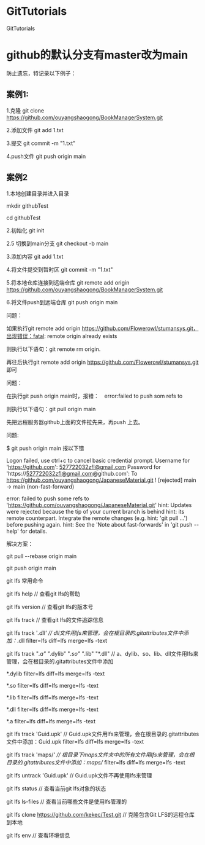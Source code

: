 # GitTutorials
GitTutorials

# github的默认分支有master改为main

防止遗忘，特记录以下例子：
## 案例1:

1.克隆
git clone https://github.com/ouyangshaogong/BookManagerSystem.git

2.添加文件
git add 1.txt

3.提交
git commit -m "1.txt"

4.push文件
git push origin main

## 案例2

1.本地创建目录并进入目录

mkdir githubTest

cd githubTest

2.初始化
git init

2.5 切换到main分支
 git checkout -b main

3.添加内容
git add 1.txt

4.将文件提交到暂时区
git commit -m "1.txt"

5.将本地仓库连接到远端仓库
git remote add origin https://github.com/ouyangshaogong/BookManagerSystem.git

6.将文件push到远端仓库
git push origin main

问题：

如果执行git remote add origin https://github.com/Flowerowl/stumansys.git，出现错误：fatal: remote origin already exists 

则执行以下语句：git remote rm origin.

再往后执行git remote add origin https://github.com/Flowerowl/stumansys.git 即可

问题：

在执行git push origin main时，报错：　error:failed to push som refs to

则执行以下语句：git pull origin main

先把远程服务器github上面的文件拉先来，再push 上去。

问题:

$ git push origin main 报以下错

Logon failed, use ctrl+c to cancel basic credential prompt.
Username for 'https://github.com': 527722032zfl@gmail.com
Password for 'https://527722032zfl@gmail.com@github.com':
To https://github.com/ouyangshaogong/JapaneseMaterial.git
 ! [rejected]        main -> main (non-fast-forward)
 
 
error: failed to push some refs to 'https://github.com/ouyangshaogong/JapaneseMaterial.git'
hint: Updates were rejected because the tip of your current branch is behind
hint: its remote counterpart. Integrate the remote changes (e.g.
hint: 'git pull ...') before pushing again.
hint: See the 'Note about fast-forwards' in 'git push --help' for details.


解决方案：

git pull --rebase origin main

git push origin main




git lfs 常用命令

git lfs help // 查看git lfs的帮助

git lfs version  // 查看git lfs的版本号

git lfs track // 查看git lfs的文件追踪信息

git lfs track '*.dll' // dll文件用lfs来管理，会在根目录的.gitattributes文件中添加：*.dll filter=lfs diff=lfs merge=lfs -text

git lfs track "*.a" "*.dylib" "*.so" "*.lib" "*.dll"  // a、dylib、so、lib、dll文件用lfs来管理，会在根目录的.gitattributes文件中添加

*.dylib filter=lfs diff=lfs merge=lfs -text

*.so filter=lfs diff=lfs merge=lfs -text

*.lib filter=lfs diff=lfs merge=lfs -text

*.dll filter=lfs diff=lfs merge=lfs -text

*.a filter=lfs diff=lfs merge=lfs -text

git lfs track 'Guid.upk' // Guid.upk文件用lfs来管理，会在根目录的.gitattributes文件中添加：Guid.upk filter=lfs diff=lfs merge=lfs -text

git lfs track 'maps/*' // 根目录下maps文件夹中的所有文件用lfs来管理，会在根目录的.gitattributes文件中添加：maps/* filter=lfs diff=lfs merge=lfs -text

git lfs untrack 'Guid.upk' // Guid.upk文件不再使用lfs来管理

git lfs status  // 查看当前git lfs对象的状态

git lfs ls-files  // 查看当前哪些文件是使用lfs管理的

git lfs clone https://github.com/kekec/Test.git // 克隆包含Git LFS的远程仓库到本地

git lfs env  // 查看环境信息
